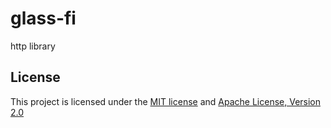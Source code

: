 # glass-fi

http library

## License

This project is licensed under the [MIT license](LICENSE-MIT) and [Apache License, Version 2.0](LICENSE-APACHE)